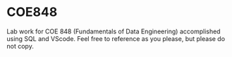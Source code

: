 # COE848
Lab work for COE 848 (Fundamentals of Data Engineering) accomplished using SQL and VScode. Feel free to reference as you please, but please do not copy.
